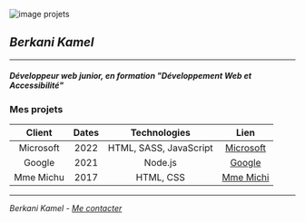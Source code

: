 ![image projets](https://cdn.discordapp.com/attachments/1208043598558400513/1215577342060003338/image.png?ex=65fd419e&is=65eacc9e&hm=49eb395d3af443bd8ce47c404f203635e72e023da201ef21c55a3df8a0b04373&)

## *Berkani Kamel*
----
##### *Développeur web junior, en formation "Développement Web et Accessibilité"*

### Mes projets

| Client | Dates | Technologies | Lien |
| :--------: | :--------:| :--------:|:--------:|
|Microsoft | 2022 | HTML, SASS, JavaScript| [Microsoft](https://www.microsoft.com/fr-fr)
| Google  | 2021 | Node.js |[Google](https://www.google.fr/)
| Mme Michu | 2017 | HTML, CSS | [Mme Michi](https://fr.wiktionary.org/wiki/Madame_Michu)
--------------
*Berkani Kamel - [Me contacter](https://k.berkani88@gmail.com)*